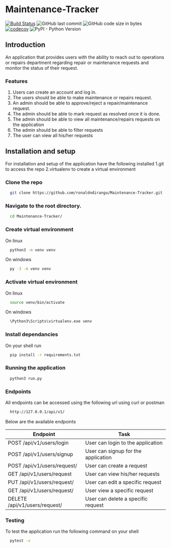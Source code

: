 # Maintenance-Tracker
[![Build Status](https://travis-ci.org/ronaldndirangu/Maintenance-Tracker.svg?branch=develop)](https://travis-ci.org/ronaldndirangu/Maintenance-Tracker)
![GitHub last commit](https://img.shields.io/github/last-commit/google/skia.svg)
![GitHub code size in bytes](https://img.shields.io/github/languages/code-size/badges/shields.svg)
[![codecov](https://codecov.io/gh/ronaldndirangu/Maintenance-Tracker/branch/develop/graph/badge.svg)](https://codecov.io/gh/ronaldndirangu/Maintenance-Tracker)
![PyPI - Python Version](https://img.shields.io/pypi/pyversions/Django.svg)


## Introduction
An application that provides users with the ability to reach out to operations or repairs department regarding repair or maintenance requests and monitor the status of their request.
### Features
1. Users can create an account and log in.
1. The users should be able to make maintenance or repairs request.
1. An admin should be able to approve/reject a repair/maintenance request.
1. The admin should be able to mark request as resolved once it is done.
1. The admin should be able to view all maintenance/repairs requests on the application
1. The admin should be able to filter requests
1. The user can view all his/her requests
## Installation and setup
For installation and setup of the application have the following installed
1.git to access the repo
2.virtualenv to create a virtual environment
### Clone the repo
```bash
  git clone https://github.com/ronaldndirangu/Maintenance-Tracker.git
```
### Navigate to the root directory.
```bash
  cd Maintenance-Tracker/
```
### Create virtual environment
On linux
```bash
  python3 -m venv venv
```
On windows
```bash
  py -3 -m venv venv
```
### Activate virtual environment
On linux
```bash
  source venv/bin/activate
```
On windows
```bash
  \Python3\Scripts\virtualenv.exe venv
```
### Install dependancies
On your shell run
```bash
  pip install -r requirements.txt
```
### Running the application
```bash
  python3 run.py
```
### Endpoints
All endpoints can be accessed using the following url using curl or postman
```bash
  http://127.0.0.1/api/v1/
```
Below are the available endpoints

Endpoint | Task
------------ | -------------
POST /api/v1/users/login | User can login to the application
POST /api/v1/users/signup | User can signup for the application
POST /api/v1/users/request/ | User can create a request
GET /api/v1/users/request | User can view his/her requests
PUT /api/v1/users/request/<requestid> | User can edit a specific request
GET /api/v1/users/request/<requestid> | User view a specific request
DELETE /api/v1/users/request/<requestid> | User can delete a specific request
  
### Testing
To test the application run the following command on your shell
```bash
  pytest -v
```


